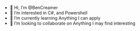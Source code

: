 - 👋 Hi, I’m @BenCreamer
- 👀 I’m interested in C#, and Powershell
- 🌱 I’m currently learning Anything I can apply
- 💞️ I’m looking to collaborate on Anything I may find interesting

<!---
BenCreamer/BenCreamer is a ✨ special ✨ repository because its `README.md` (this file) appears on your GitHub profile.
You can click the Preview link to take a look at your changes.
--->
